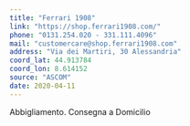 ```yaml
---
title: "Ferrari 1908"
link: "https://shop.ferrari1908.com/"
phone: "0131.254.020 - 331.111.4096"
mail: "customercare@shop.ferrari1908.com"
address: "Via dei Martiri, 30 Alessandria"
coord_lat: 44.913784
coord_lon: 8.614152
source: "ASCOM"
date: 2020-04-11
---
```


Abbigliamento. Consegna a Domicilio
